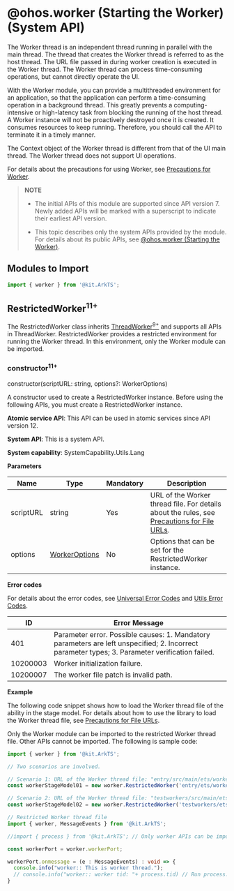 # @ohos.worker (Starting the Worker) (System API)

The Worker thread is an independent thread running in parallel with the main thread. The thread that creates the Worker thread is referred to as the host thread. The URL file passed in during worker creation is executed in the Worker thread. The Worker thread can process time-consuming operations, but cannot directly operate the UI.

With the Worker module, you can provide a multithreaded environment for an application, so that the application can perform a time-consuming operation in a background thread. This greatly prevents a computing-intensive or high-latency task from blocking the running of the host thread. A Worker instance will not be proactively destroyed once it is created. It consumes resources to keep running. Therefore, you should call the API to terminate it in a timely manner.

The Context object of the Worker thread is different from that of the UI main thread. The Worker thread does not support UI operations.

For details about the precautions for using Worker, see [Precautions for Worker](../../arkts-utils/worker-introduction.md#precautions-for-worker).

> **NOTE**
>
> - The initial APIs of this module are supported since API version 7. Newly added APIs will be marked with a superscript to indicate their earliest API version.
>
> - This topic describes only the system APIs provided by the module. For details about its public APIs, see [@ohos.worker (Starting the Worker)](js-apis-worker.md).

## Modules to Import

```ts
import { worker } from '@kit.ArkTS';
```

## RestrictedWorker<sup>11+</sup>

The RestrictedWorker class inherits [ThreadWorker<sup>9+</sup>](js-apis-worker.md#threadworker9) and supports all APIs in ThreadWorker.
RestrictedWorker provides a restricted environment for running the Worker thread. In this environment, only the Worker module can be imported.

### constructor<sup>11+</sup>

constructor(scriptURL: string, options?: WorkerOptions)

A constructor used to create a RestrictedWorker instance. Before using the following APIs, you must create a RestrictedWorker instance.

**Atomic service API**: This API can be used in atomic services since API version 12.

**System API**: This is a system API.

**System capability**: SystemCapability.Utils.Lang

**Parameters**

| Name   | Type                           | Mandatory| Description                                                        |
| --------- | ------------------------------- | ---- | ------------------------------------------------------------ |
| scriptURL | string                          | Yes  | URL of the Worker thread file. For details about the rules, see [Precautions for File URLs](../../arkts-utils/worker-introduction.md#precautions-for-file-urls).|
| options   | [WorkerOptions](js-apis-worker.md#workeroptions) | No  | Options that can be set for the RestrictedWorker instance.                                          |

**Error codes**

For details about the error codes, see [Universal Error Codes](../errorcode-universal.md) and [Utils Error Codes](errorcode-utils.md).

| ID| Error Message|
| -------- | -------- |
| 401      | Parameter error. Possible causes: 1. Mandatory parameters are left unspecified; 2. Incorrect parameter types; 3. Parameter verification failed. |
| 10200003 | Worker initialization failure. |
| 10200007 | The worker file patch is invalid path. |

**Example**

The following code snippet shows how to load the Worker thread file of the ability in the stage model. For details about how to use the library to load the Worker thread file, see [Precautions for File URLs](../../arkts-utils/worker-introduction.md#precautions-for-file-urls).

Only the Worker module can be imported to the restricted Worker thread file. Other APIs cannot be imported. The following is sample code:

```ts
import { worker } from '@kit.ArkTS';

// Two scenarios are involved.

// Scenario 1: URL of the Worker thread file: "entry/src/main/ets/workers/worker.ets"
const workerStageModel01 = new worker.RestrictedWorker('entry/ets/workers/worker.ets', {name:"first worker in Stage model"});

// Scenario 2: URL of the Worker thread file: "testworkers/src/main/ets/ThreadFile/workers/worker.ets"
const workerStageModel02 = new worker.RestrictedWorker('testworkers/ets/ThreadFile/workers/worker.ets');
```

```ts
// Restricted Worker thread file
import { worker, MessageEvents } from '@kit.ArkTS';

//import { process } from '@kit.ArkTS'; // Only worker APIs can be imported to the restricted Worker thread file.

const workerPort = worker.workerPort;

workerPort.onmessage = (e : MessageEvents) : void => {
  console.info("worker:: This is worker thread.");
  // console.info("worker:: worker tid: "+ process.tid) // Run process.tid. The host thread reports the corresponding error.
}
```
